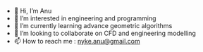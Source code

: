 - 👋 Hi, I’m Anu
- 👀 I’m interested in engineering and programming
- 🌱 I’m currently learning advance geometric algorithms
- 💞️ I’m looking to collaborate on CFD and engineering modelling
- 📫 How to reach me : nyke.anu@gmail.com


